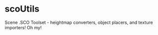 scoUtils
========

Scene .SCO Toolset - heightmap converters, object placers, and texture importers! Oh my!